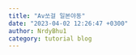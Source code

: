 ```yaml
---
title: "Av쏘걸 일본야동"
date: "2023-04-02 12:26:47 +0300"
author: NrdyBhu1
category: tutorial blog
---
```

